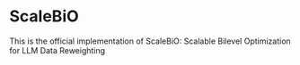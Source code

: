 # ScaleBiO
This is the official implementation of ScaleBiO: Scalable Bilevel Optimization for LLM Data Reweighting
